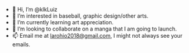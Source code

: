 - 👋 Hi, I’m @klkLuiz
- 👀 I’m interested in baseball, graphic design/other arts.
- 🌱 I’m currently learning art appreciation.
- 💞️ I’m looking to collaborate on a manga that I am going to launch.
- 📫 Email me at larohio2018@gmail.com, I might not always see your emails.



